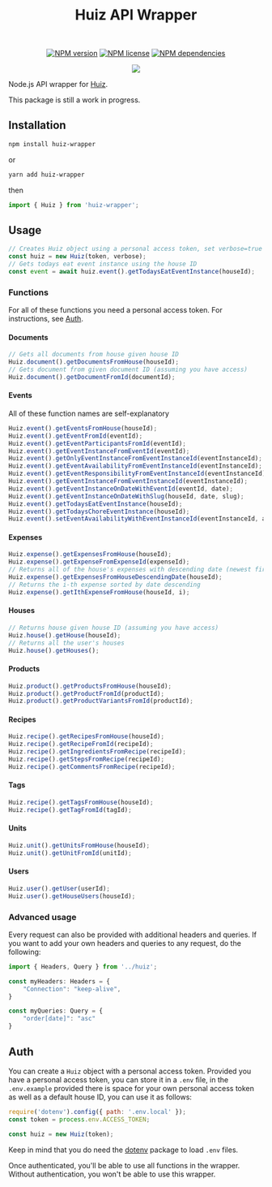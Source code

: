 <div align="center">
  <h1>
    Huiz API Wrapper
  </h1>
  </br>
  <p>
    <a href="https://www.npmjs.com/package/huiz-wrapper"><img src="https://img.shields.io/npm/v/huiz-wrapper" alt="NPM version" /></a>
    <a href="https://github.com/RinseV/huiz-wrapper"><img src="https://img.shields.io/npm/l/huiz-wrapper" alt="NPM license" /></a>
    <a href="https://www.npmjs.com/package/huiz-wrapper"><img src="https://img.shields.io/librariesio/release/npm/huiz-wrapper" alt="NPM dependencies"/></a>
  </p>
  <p>
    <a href="https://nodei.co/npm/huiz-wrapper/"><img src="https://nodei.co/npm/huiz-wrapper.png"></a>
  </p>
</div>

Node.js API wrapper for [Huiz](https://www.huiz.app/).

This package is still a work in progress.

## Installation
```sh
npm install huiz-wrapper
``` 
or 
```sh
yarn add huiz-wrapper
```
then
```javascript
import { Huiz } from 'huiz-wrapper';
```

## Usage
```javascript
// Creates Huiz object using a personal access token, set verbose=true if you want to see all requests
const huiz = new Huiz(token, verbose);
// Gets todays eat event instance using the house ID
const event = await huiz.event().getTodaysEatEventInstance(houseId);
```

### Functions

For all of these functions you need a personal access token. For instructions, see [Auth](#Auth).
#### Documents
```javascript
// Gets all documents from house given house ID
Huiz.document().getDocumentsFromHouse(houseId);
// Gets document from given document ID (assuming you have access)
Huiz.document().getDocumentFromId(documentId);
```

#### Events
All of these function names are self-explanatory
```javascript
Huiz.event().getEventsFromHouse(houseId);
Huiz.event().getEventFromId(eventId);
Huiz.event().getEventParticipantsFromId(eventId);
Huiz.event().getEventInstanceFromEventId(eventId);
Huiz.event().getOnlyEventInstanceFromEventInstanceId(eventInstanceId);
Huiz.event().getEventAvailabilityFromEventInstanceId(eventInstanceId);
Huiz.event().getEventResponsibilityFromEventInstanceId(eventInstanceId);
Huiz.event().getEventInstanceFromEventInstanceId(eventInstanceId);
Huiz.event().getEventInstanceOnDateWithEventId(eventId, date);
Huiz.event().getEventInstanceOnDateWithSlug(houseId, date, slug);
Huiz.event().getTodaysEatEventInstance(houseId);
Huiz.event().getTodaysChoreEventInstance(houseId);
Huiz.event().setEventAvailabilityWithEventInstanceId(eventInstanceId, availability);
```

#### Expenses
```javascript
Huiz.expense().getExpensesFromHouse(houseId);
Huiz.expense().getExpenseFromExpenseId(expenseId);
// Returns all of the house's expenses with descending date (newest first)
Huiz.expense().getExpensesFromHouseDescendingDate(houseId);
// Returns the i-th expense sorted by date descending
Huiz.expense().getIthExpenseFromHouse(houseId, i);
```

#### Houses
```javascript
// Returns house given house ID (assuming you have access)
Huiz.house().getHouse(houseId);
// Returns all the user's houses
Huiz.house().getHouses();
```

#### Products
```javascript
Huiz.product().getProductsFromHouse(houseId);
Huiz.product().getProductFromId(productId);
Huiz.product().getProductVariantsFromId(productId);
```

#### Recipes
```javascript
Huiz.recipe().getRecipesFromHouse(houseId);
Huiz.recipe().getRecipeFromId(recipeId);
Huiz.recipe().getIngredientsFromRecipe(recipeId);
Huiz.recipe().getStepsFromRecipe(recipeId);
Huiz.recipe().getCommentsFromRecipe(recipeId);
```

#### Tags
```javascript
Huiz.recipe().getTagsFromHouse(houseId);
Huiz.recipe().getTagFromId(tagId);
```

#### Units
```javascript
Huiz.unit().getUnitsFromHouse(houseId);
Huiz.unit().getUnitFromId(unitId);
```

#### Users
```javascript
Huiz.user().getUser(userId);
Huiz.user().getHouseUsers(houseId);
```

### Advanced usage
Every request can also be provided with additional headers and queries. If you want to add your own headers and queries to any request, do the following:
```javascript
import { Headers, Query } from '../huiz';

const myHeaders: Headers = {
    "Connection": "keep-alive",
}

const myQueries: Query = {
    "order[date]": "asc"
}
```

## Auth
You can create a ```Huiz``` object with a personal access token. Provided you have a personal access token, you can store it in a ``.env`` file, in the ``.env.example`` provided there is space for your own personal access token as well as a default house ID, you can use it as follows:
```javascript
require('dotenv').config({ path: '.env.local' });
const token = process.env.ACCESS_TOKEN;

const huiz = new Huiz(token);
```
Keep in mind that you do need the [dotenv](https://www.npmjs.com/package/dotenv) package to load ``.env`` files.

Once authenticated, you'll be able to use all functions in the wrapper. Without authentication, you won't be able to use this wrapper.